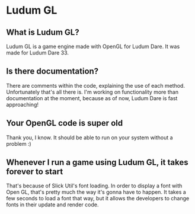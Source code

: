 # Ludum GL

## What is Ludum GL?

Ludum GL is a game engine made with OpenGL for Ludum Dare. It was made for Ludum Dare 33.


## Is there documentation?

There are comments within the code, explaining the use of each method. Unfortunately that's all there is. I'm working on functionality more than documentation at the moment, because as of now, Ludum Dare is fast approaching!


## Your OpenGL code is super old

Thank you, I know. It should be able to run on your system without a problem :)


## Whenever I run a game using Ludum GL, it takes forever to start

That's because of Slick Util's font loading. In order to display a font with Open GL, that's pretty much the way it's gonna have to happen. It takes a few seconds to load a font that way, but it allows the developers to change fonts in their update and render code.